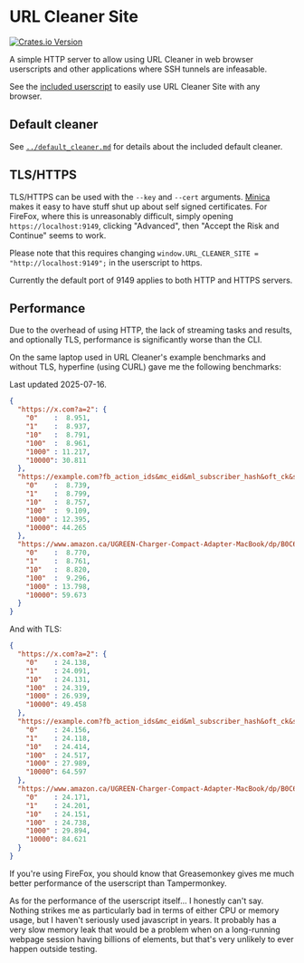 # URL Cleaner Site

[![Crates.io Version](https://img.shields.io/crates/v/url-cleaner-site)](https://crates.io/crates/url-cleaner-site/)

A simple HTTP server to allow using URL Cleaner in web browser userscripts and other applications where SSH tunnels are infeasable.

See the [included userscript](url-cleaner-site.js) to easily use URL Cleaner Site with any browser.

## Default cleaner

See [`../default_cleaner.md`](../default_cleaner.md) for details about the included default cleaner.

## TLS/HTTPS

TLS/HTTPS can be used with the `--key` and `--cert` arguments.
[Minica](https://github.com/jsha/minica) makes it easy to have stuff shut up about self signed certificates.
For FireFox, where this is unreasonably difficult, simply opening `https://localhost:9149`, clicking "Advanced", then "Accept the Risk and Continue" seems to work.

Please note that this requires changing `window.URL_CLEANER_SITE = "http://localhost:9149";` in the userscript to https.

Currently the default port of 9149 applies to both HTTP and HTTPS servers.

## Performance

Due to the overhead of using HTTP, the lack of streaming tasks and results, and optionally TLS, performance is significantly worse than the CLI.

On the same laptop used in URL Cleaner's example benchmarks and without TLS, hyperfine (using CURL) gave me the following benchmarks:

Last updated 2025-07-16.

```Json
{
  "https://x.com?a=2": {
    "0"    :  8.951,
    "1"    :  8.937,
    "10"   :  8.791,
    "100"  :  8.961,
    "1000" : 11.217,
    "10000": 30.811
  },
  "https://example.com?fb_action_ids&mc_eid&ml_subscriber_hash&oft_ck&s_cid&unicorn_click_id": {
    "0"    :  8.739,
    "1"    :  8.799,
    "10"   :  8.757,
    "100"  :  9.109,
    "1000" : 12.395,
    "10000": 44.265
  },
  "https://www.amazon.ca/UGREEN-Charger-Compact-Adapter-MacBook/dp/B0C6DX66TN/ref=sr_1_5?crid=2CNEQ7A6QR5NM&keywords=ugreen&qid=1704364659&sprefix=ugreen%2Caps%2C139&sr=8-5&ufe=app_do%3Aamzn1.fos.b06bdbbe-20fd-4ebc-88cf-fa04f1ca0da8": {
    "0"    :  8.770,
    "1"    :  8.761,
    "10"   :  8.820,
    "100"  :  9.296,
    "1000" : 13.798,
    "10000": 59.673
  }
}
```

And with TLS:

```Json
{
  "https://x.com?a=2": {
    "0"    : 24.138,
    "1"    : 24.091,
    "10"   : 24.131,
    "100"  : 24.319,
    "1000" : 26.939,
    "10000": 49.458
  },
  "https://example.com?fb_action_ids&mc_eid&ml_subscriber_hash&oft_ck&s_cid&unicorn_click_id": {
    "0"    : 24.156,
    "1"    : 24.118,
    "10"   : 24.414,
    "100"  : 24.517,
    "1000" : 27.989,
    "10000": 64.597
  },
  "https://www.amazon.ca/UGREEN-Charger-Compact-Adapter-MacBook/dp/B0C6DX66TN/ref=sr_1_5?crid=2CNEQ7A6QR5NM&keywords=ugreen&qid=1704364659&sprefix=ugreen%2Caps%2C139&sr=8-5&ufe=app_do%3Aamzn1.fos.b06bdbbe-20fd-4ebc-88cf-fa04f1ca0da8": {
    "0"    : 24.171,
    "1"    : 24.201,
    "10"   : 24.151,
    "100"  : 24.738,
    "1000" : 29.894,
    "10000": 84.621
  }
}
```

If you're using FireFox, you should know that Greasemonkey gives me much better performance of the userscript than Tampermonkey.

As for the performance of the userscript itself... I honestly can't say. Nothing strikes me as particularly bad in terms of either CPU or memory usage, but I haven't seriously used javascript in years.
It probably has a very slow memory leak that would be a problem when on a long-running webpage session having billions of elements, but that's very unlikely to ever happen outside testing.
